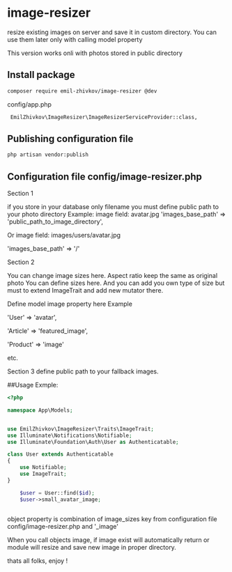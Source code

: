 # image-resizer
resize existing images on server and save it in custom directory. You can use them later only with calling model property

This version works onli with photos stored in public directory




## Install package
``` bash
composer require emil-zhivkov/image-resizer @dev


```

config/app.php
``` bash
 EmilZhivkov\ImageResizer\ImageResizerServiceProvider::class,
```

## Publishing configuration file
``` bash
php artisan vendor:publish
```



## Configuration file config/image-resizer.php

Section 1

if you store in your database only filename you must define public path to your photo directory
Example: 
image field: avatar.jpg
'images_base_path' => 'public_path_to_image_directory',

Or
image field: images/users/avatar.jpg

'images_base_path' => '/'



Section 2

You can change image sizes here. Aspect ratio keep the same as original photo
You can define sizes here. And you can add you own type of size but must to extend ImageTrait and add new mutator there.


Define model image property here
Example

'User' => 'avatar',

'Article' => 'featured_image',

'Product' => 'image'

etc.


Section 3
define public path to your fallback images.

##Usage
Exmple:

```php
<?php

namespace App\Models;


use EmilZhivkov\ImageResizer\Traits\ImageTrait;
use Illuminate\Notifications\Notifiable;
use Illuminate\Foundation\Auth\User as Authenticatable;

class User extends Authenticatable
{
    use Notifiable;
    use ImageTrait;
}
```

```php
    $user = User::find($id);
    $user->small_avatar_image;
  
```
object property is combination of image_sizes key from configuration file config/image-resizer.php and '_image' 

When you call objects image, if image exist will automatically return or module will resize and save new image in proper directory.

thats all folks, enjoy ! 

